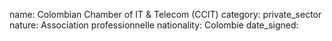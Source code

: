 name: Colombian Chamber of IT & Telecom (CCIT)
category: private_sector
nature:  Association professionnelle 
nationality: Colombie
date_signed:
    